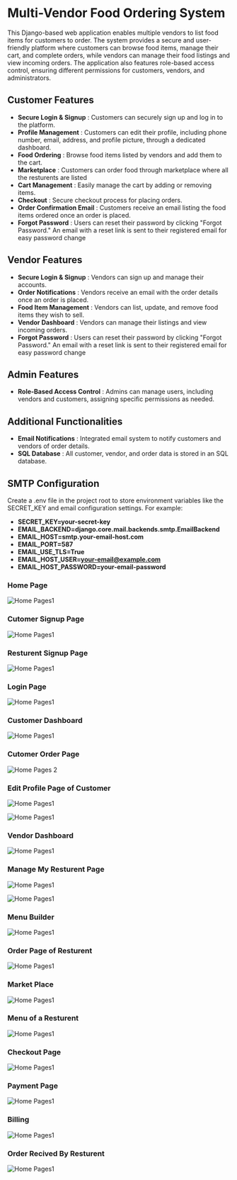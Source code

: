 # Multi-Vendor Food Ordering System

This Django-based web application enables multiple vendors to list food items for customers to order. The system provides a secure and user-friendly platform where customers can browse food items, manage their cart, and complete orders, while vendors can manage their food listings and view incoming orders. The application also features role-based access control, ensuring different permissions for customers, vendors, and administrators.

## Customer Features

- **Secure Login & Signup** : Customers can securely sign up and log in to the platform.
- **Profile Management** : Customers can edit their profile, including phone number, email, address, and profile picture, through a dedicated dashboard.
- **Food Ordering** : Browse food items listed by vendors and add them to the cart.
- **Marketplace** : Customers can order food through marketplace where all the resturents are listed 
- **Cart Management** : Easily manage the cart by adding or removing items.
- **Checkout** : Secure checkout process for placing orders.
- **Order Confirmation Email** : Customers receive an email listing the food items ordered once an order is placed.
- **Forgot Password** : Users can reset their password by clicking "Forgot Password." An email with a reset link is sent to their registered email for easy password change

## Vendor Features

- **Secure Login & Signup** : Vendors can sign up and manage their accounts.
- **Order Notifications** : Vendors receive an email with the order details once an order is placed.
- **Food Item Management** : Vendors can list, update, and remove food items they wish to sell.
- **Vendor Dashboard** : Vendors can manage their listings and view incoming orders.
-  **Forgot Password** : Users can reset their password by clicking "Forgot Password." An email with a reset link is sent to their registered email for easy password change

## Admin Features

- **Role-Based Access Control** : Admins can manage users, including vendors and customers, assigning specific permissions as needed.

## Additional Functionalities

- **Email Notifications** : Integrated email system to notify customers and vendors of order details.
- **SQL Database** : All customer, vendor, and order data is stored in an SQL database.

## SMTP Configuration

Create a .env file in the project root to store environment variables like the SECRET_KEY and email configuration settings. For example:

- **SECRET_KEY=your-secret-key**
- **EMAIL_BACKEND=django.core.mail.backends.smtp.EmailBackend**
- **EMAIL_HOST=smtp.your-email-host.com**
- **EMAIL_PORT=587**
- **EMAIL_USE_TLS=True**
- **EMAIL_HOST_USER=your-email@example.com**
- **EMAIL_HOST_PASSWORD=your-email-password**

### Home Page

![Home Pages1](https://github.com/Shubh556/Multi-Vendor-System/blob/main/Images/Home%20page.png?raw=true)

### Cutomer Signup Page 

![Home Pages1](https://github.com/Shubh556/Multi-Vendor-System/blob/main/Images/Customer%20reigister%20page.png?raw=true)

### Resturent Signup Page 

![Home Pages1](https://github.com/Shubh556/Multi-Vendor-System/blob/main/Images/resturent%20register%20page%20.png?raw=true)

### Login Page 

![Home Pages1](https://github.com/Shubh556/Multi-Vendor-System/blob/main/Images/sign%20in.png?raw=true)

### Customer Dashboard

![Home Pages1](https://github.com/Shubh556/Multi-Vendor-System/blob/main/Images/new%20order%20for%20resturent%20.png?raw=true)


### Cutomer Order Page

![Home Pages 2](https://github.com/Shubh556/Multi-Vendor-System/blob/main/Images/customers%20orders.png?raw=true)

### Edit Profile Page of Customer

![Home Pages1](https://github.com/Shubh556/Multi-Vendor-System/blob/main/Images/update%20customer%20profile.png?raw=true)

![Home Pages1](https://github.com/Shubh556/Multi-Vendor-System/blob/main/Images/update%20customer%20profile.png?raw=true)

### Vendor Dashboard

![Home Pages1](https://github.com/Shubh556/Multi-Vendor-System/blob/main/Images/vendor%20dashboard.png?raw=true)

### Manage My Resturent Page 

![Home Pages1](https://github.com/Shubh556/Multi-Vendor-System/blob/main/Images/update%20resturant%20profile.png?raw=true)

![Home Pages1](https://github.com/Shubh556/Multi-Vendor-System/blob/main/Images/update%20resturant%20profile-2.png?raw=true)

### Menu Builder 

![Home Pages1](https://github.com/Shubh556/Multi-Vendor-System/blob/main/Images/menu%20builder.png?raw=true)

### Order Page of Resturent 

![Home Pages1](https://github.com/Shubh556/Multi-Vendor-System/blob/main/Images/all%20orders.png?raw=true)

### Market Place 

![Home Pages1](https://github.com/Shubh556/Multi-Vendor-System/blob/main/Images/marketplace.png?raw=true)

### Menu of a Resturent 

![Home Pages1](https://github.com/Shubh556/Multi-Vendor-System/blob/main/Images/menu%20of%20a%20resturent%20.png?raw=true)

### Checkout Page

![Home Pages1](https://github.com/Shubh556/Multi-Vendor-System/blob/main/Images/checkout.png?raw=true)

### Payment Page

![Home Pages1](https://github.com/Shubh556/Multi-Vendor-System/blob/main/Images/payment%20page.png?raw=true)

### Billing 

![Home Pages1](https://github.com/Shubh556/Multi-Vendor-System/blob/main/Images/bill.png?raw=true)

### Order Recived By Resturent 

![Home Pages1](https://github.com/Shubh556/Multi-Vendor-System/blob/main/Images/new%20order%20for%20resturent%20.png?raw=true)




























